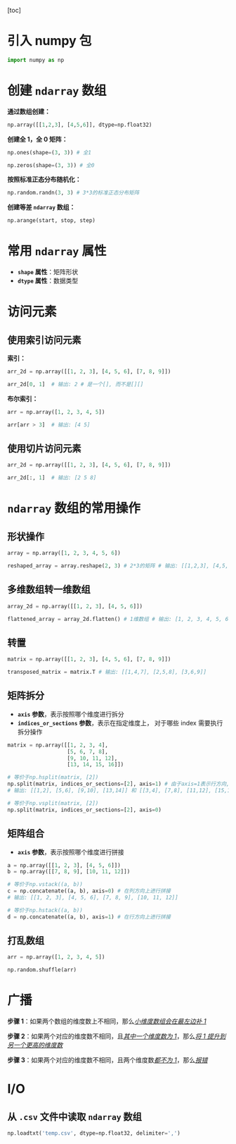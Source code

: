[toc]

# 引入 numpy 包

```python
import numpy as np
```





# 创建 `ndarray` 数组

**通过数组创建：**

```python
np.array([[1,2,3], [4,5,6]], dtype=np.float32)
```

**创建全 1，全 0 矩阵：**

```python
np.ones(shape=(3, 3)) # 全1

np.zeros(shape=(3, 3)) # 全0
```

**按照标准正态分布随机化：**

```python
np.random.randn(3, 3) # 3*3的标准正态分布矩阵
```

**创建等差 `ndarray` 数组：**

```python
np.arange(start, stop, step)
```





# 常用 `ndarray` 属性

- **`shape` 属性**：矩阵形状
- **`dtype` 属性**：数据类型





# 访问元素

## 使用索引访问元素

**索引：**

```python
arr_2d = np.array([[1, 2, 3], [4, 5, 6], [7, 8, 9]])

arr_2d[0, 1]  # 输出: 2 # 是一个[], 而不是[][]
```

**布尔索引：**

```python
arr = np.array([1, 2, 3, 4, 5])

arr[arr > 3]  # 输出: [4 5]
```

## 使用切片访问元素

```python
arr_2d = np.array([[1, 2, 3], [4, 5, 6], [7, 8, 9]])

arr_2d[:, 1]  # 输出: [2 5 8]
```





# `ndarray` 数组的常用操作

## 形状操作

```python
array = np.array([1, 2, 3, 4, 5, 6])

reshaped_array = array.reshape(2, 3) # 2*3的矩阵 # 输出: [[1,2,3], [4,5,6]]
```

## 多维数组转一维数组

```python
array_2d = np.array([[1, 2, 3], [4, 5, 6]])

flattened_array = array_2d.flatten() # 1维数组 # 输出: [1, 2, 3, 4, 5, 6]
```

## 转置

```python
matrix = np.array([[1, 2, 3], [4, 5, 6], [7, 8, 9]])

transposed_matrix = matrix.T # 输出: [[1,4,7], [2,5,8], [3,6,9]]
```

## 矩阵拆分

- **`axis` 参数**，表示按照哪个维度进行拆分
- **`indices_or_sections` 参数**，表示在指定维度上， 对于哪些 index 需要执行拆分操作

```python
matrix = np.array([[1, 2, 3, 4],
                   [5, 6, 7, 8],
                   [9, 10, 11, 12],
                   [13, 14, 15, 16]])

# 等价于np.hsplit(matrix, [2])
np.split(matrix, indices_or_sections=[2], axis=1) # 由于axis=1表示行方向, 就将行拆分为[:2]和[2:]两个部分
# 输出: [[1,2], [5,6], [9,10], [13,14]] 和 [[3,4], [7,8], [11,12], [15,16]]

# 等价于np.vsplit(matrix, [2])
np.split(matrix, indices_or_sections=[2], axis=0)
```

## 矩阵组合

- **`axis` 参数**，表示按照哪个维度进行拼接

```python
a = np.array([[1, 2, 3], [4, 5, 6]])
b = np.array([[7, 8, 9], [10, 11, 12]])

# 等价于np.vstack((a, b))
c = np.concatenate((a, b), axis=0) # 在列方向上进行拼接
# 输出: [[1, 2, 3], [4, 5, 6], [7, 8, 9], [10, 11, 12]]

# 等价于np.hstack((a, b))
d = np.concatenate((a, b), axis=1) # 在行方向上进行拼接
```

## 打乱数组

```python
arr = np.array([1, 2, 3, 4, 5])

np.random.shuffle(arr)
```





# 广播

**步骤 1**：如果两个数组的维度数上不相同，那么<u>*小维度数组会在最左边补 1*</u>

**步骤 2**：如果两个对应的维度数不相同，且<u>*其中一个维度数为 1*</u>，那么<u>*将 1 提升到另一个更高的维度数*</u>

**步骤 3**：如果两个对应的维度数不相同，且两个维度数<u>*都不为 1*</u>，那么<u>*报错*</u>





# I/O

## 从 `.csv` 文件中读取 `ndarray` 数组

```python
np.loadtxt('temp.csv', dtype=np.float32, delimiter=',')
```

